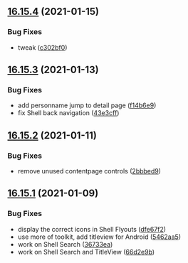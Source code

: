 ## [16.15.4](https://github.com/phandcock/GrampsView/compare/v16.15.3...v16.15.4) (2021-01-15)


### Bug Fixes

* tweak ([c302bf0](https://github.com/phandcock/GrampsView/commit/c302bf0b1f9914ab95f044b0ebf2d59461af8181))



## [16.15.3](https://github.com/phandcock/GrampsView/compare/v16.15.2...v16.15.3) (2021-01-13)


### Bug Fixes

* add personname jump to detail page ([f14b6e9](https://github.com/phandcock/GrampsView/commit/f14b6e9e2239983106b48eefc084404ccfb6a6f4))
* fix Shell back navigation ([43e3cff](https://github.com/phandcock/GrampsView/commit/43e3cff8b7f55ef327d75e9acb3be9f37c1792a0))



## [16.15.2](https://github.com/phandcock/GrampsView/compare/v16.15.1...v16.15.2) (2021-01-11)


### Bug Fixes

* remove unused contentpage controls ([2bbbed9](https://github.com/phandcock/GrampsView/commit/2bbbed97ed8bd3e7b9f09a632625149698323322))



## [16.15.1](https://github.com/phandcock/GrampsView/compare/v16.15.0...v16.15.1) (2021-01-09)


### Bug Fixes

* display the correct icons in Shell Flyouts ([dfe67f2](https://github.com/phandcock/GrampsView/commit/dfe67f213c181ad845eeaa4bf3925fbe43f02ed1))
* use more of toolkit, add titleview for Android ([5462aa5](https://github.com/phandcock/GrampsView/commit/5462aa516cabf70e8c77066710626b2ad4d62aff))
* work on Shell Search ([36733ea](https://github.com/phandcock/GrampsView/commit/36733ea316260ed7633aa013b83fef57ebe0627d))
* work on Shell Search and TitleView ([66d2e9b](https://github.com/phandcock/GrampsView/commit/66d2e9be4315e8331cc706c01cbdac6e4a5a5e69))




